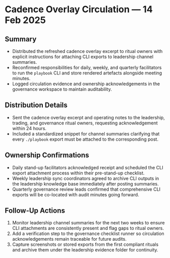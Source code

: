 # Cadence Overlay Circulation — 14 Feb 2025

## Summary

- Distributed the refreshed cadence overlay excerpt to ritual owners with
  explicit instructions for attaching CLI exports to leadership channel
  summaries.
- Reconfirmed responsibilities for daily, weekly, and quarterly facilitators to
  run the `playbook` CLI and store rendered artefacts alongside meeting minutes.
- Logged circulation evidence and ownership acknowledgements in the governance
  workspace to maintain auditability.

## Distribution Details

- Sent the cadence overlay excerpt and operating notes to the leadership,
  trading, and governance ritual owners, requesting acknowledgement within 24
  hours.
- Included a standardized snippet for channel summaries clarifying that every
  `./playbook` export must be attached to the corresponding post.

## Ownership Confirmations

- Daily stand-up facilitators acknowledged receipt and scheduled the CLI export
  attachment process within their pre-stand-up checklist.
- Weekly leadership sync coordinators agreed to archive CLI outputs in the
  leadership knowledge base immediately after posting summaries.
- Quarterly governance review leads confirmed that comprehensive CLI exports
  will be co-located with audit minutes going forward.

## Follow-Up Actions

1. Monitor leadership channel summaries for the next two weeks to ensure CLI
   attachments are consistently present and flag gaps to ritual owners.
2. Add a verification step to the governance checklist runner so circulation
   acknowledgements remain traceable for future audits.
3. Capture screenshots or stored exports from the first compliant rituals and
   archive them under the leadership evidence folder for continuity.
